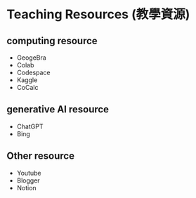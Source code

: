 # Teaching Resources (教學資源)

## computing resource

* GeogeBra
* Colab
* Codespace
* Kaggle
* CoCalc


## generative AI resource

* ChatGPT
* Bing

## Other resource

* Youtube
* Blogger
* Notion



